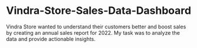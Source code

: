 # Vindra-Store-Sales-Data-Dashboard
 Vindra Store wanted to understand their customers better and boost  sales by creating an annual sales report for 2022. My task was to analyze the data and provide  actionable insights.
